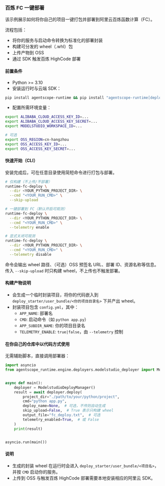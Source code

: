 ### 百炼 FC 一键部署

该示例展示如何将你自己的项目一键打包并部署到阿里云百炼函数计算（FC）。

流程包括：
- 将你的服务与启动命令转换为标准化的部署封装
- 构建可分发的 wheel（.whl）包
- 上传产物到 OSS
- 通过 SDK 触发百炼 HighCode 部署

#### 前置条件
- Python >= 3.10
- 安装运行时与云端 SDK：
```bash
pip install agentscope-runtime && pip install "agentscope-runtime[deployment]"
```

- 配置所需环境变量：
```bash
export ALIBABA_CLOUD_ACCESS_KEY_ID=...
export ALIBABA_CLOUD_ACCESS_KEY_SECRET=...
export MODELSTUDIO_WORKSPACE_ID=...

# 可选
export OSS_REGION=cn-hangzhou
export OSS_ACCESS_KEY_ID=...
export OSS_ACCESS_KEY_SECRET=...
```

#### 快速开始（CLI）
安装完成后，可在任意目录使用简短命令进行打包与部署。

```bash
# 仅构建（不上传/不部署）
runtime-fc-deploy \
  --dir <YOUR_PYTHON_PROJECT_DIR> \
  --cmd "<YOUR_RUN_CMD>" \
  --skip-upload

# 一键部署到 FC（默认开启可观测）
runtime-fc-deploy \
  --dir <YOUR_PYTHON_PROJECT_DIR> \
  --cmd "<YOUR_RUN_CMD>" \
  --telemetry enable

# 显式关闭可观测
runtime-fc-deploy \
  --dir <YOUR_PYTHON_PROJECT_DIR> \
  --cmd "<YOUR_RUN_CMD>" \
  --telemetry disable
```

命令会输出 wheel 路径、（可选）OSS 预签名 URL、部署 ID、资源名称等信息。传入 `--skip-upload` 时只构建 wheel，不上传也不触发部署。

#### 构建产物说明
- 会生成一个临时封装项目，将你的代码嵌入到 `deploy_starter/user_bundle/<你的项目目录名>` 下并产出 wheel。
- 封装项目包含 `config.yml`，其中：
  - `APP_NAME`: 部署名
  - `CMD`: 启动命令（如 `python app.py`）
  - `APP_SUBDIR_NAME`: 你的项目目录名
  - `TELEMETRY_ENABLE`: `true|false`，由 `--telemetry` 控制

#### 在你自己的仓库中以代码方式使用
无需辅助脚本，直接调用部署器：

```python
import asyncio
from agentscope_runtime.engine.deployers.modelstudio_deployer import ModelstudioDeployManager


async def main():
    deployer = ModelstudioDeployManager()
    result = await deployer.deploy(
        project_dir="./path/to/your/python/project",
        cmd="python app.py",
        deploy_name=None,  # 可选，不传则自动生成
        skip_upload=False,  # True 表示只构建 wheel
        output_file="fc_deploy.txt",  # 可选
        telemetry_enabled=True,  # 或 False
    )
    print(result)


asyncio.run(main())
```

#### 说明
- 生成的封装 wheel 在运行时会进入 `deploy_starter/user_bundle/<项目名>`，并按 `CMD` 启动你的服务。
- 上传到 OSS 与触发百炼 HighCode 部署需要本地安装相应的阿里云 SDK。


